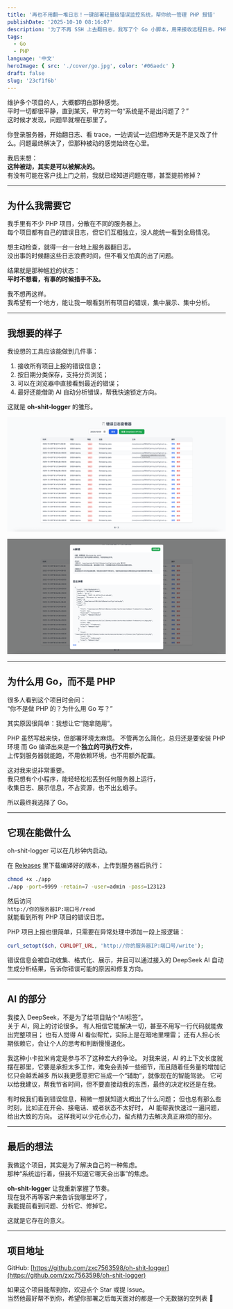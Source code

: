 ```yaml
---
title: '再也不用翻一堆日志！一键部署轻量级错误监控系统，帮你统一管理 PHP 报错'
publishDate: '2025-10-10 08:16:07'
description: '为了不再 SSH 上去翻日志，我写了个 Go 小脚本，用来接收远程日志。PHP 负责记录日志，Go 负责存储和展示，按天存储、可远程管理，终于能第一时间知道项目炸了'
tags:
  - Go
  - PHP
language: '中文'
heroImage: { src: './cover/go.jpg', color: '#06aedc' }
draft: false
slug: '23cf1f6b'
---
```


维护多个项目的人，大概都明白那种感觉。  
平时一切都很平静，直到某天，甲方的一句“系统是不是出问题了？”  
这时候才发现，问题早就埋在那里了。

你登录服务器，开始翻日志、看 trace，一边调试一边回想昨天是不是又改了什么。问题最终解决了，但那种被动的感觉始终在心里。

我后来想：  
**这种被动，其实是可以被解决的。**   
有没有可能在客户找上门之前，我就已经知道问题在哪，甚至提前修掉？

---

## 为什么我需要它

我手里有不少 PHP 项目，分散在不同的服务器上。  
每个项目都有自己的错误日志，但它们互相独立，没人能统一看到全局情况。

想主动检查，就得一台一台地上服务器翻日志。  
没出事的时候翻这些日志浪费时间，但不看又怕真的出了问题。

结果就是那种尴尬的状态：  
**平时不想看，有事的时候措手不及。**

我不想再这样。  
我希望有一个地方，能让我一眼看到所有项目的错误，集中展示、集中分析。

---

## 我想要的样子

我设想的工具应该能做到几件事：

1. 接收所有项目上报的错误信息；
2. 按日期分类保存，支持分页浏览；
3. 可以在浏览器中直接看到最近的错误；
4. 最好还能借助 AI 自动分析错误，帮我快速锁定方向。

这就是 **oh-shit-logger** 的雏形。

![列表页](article/23cf1f6b/0001.png)

![详情页](article/23cf1f6b/0002.png)

---

## 为什么用 Go，而不是 PHP

很多人看到这个项目时会问：  
“你不是做 PHP 的？为什么用 Go 写？”

其实原因很简单：我想让它“随拿随用”。

PHP 虽然写起来快，但部署环境太麻烦。
不管再怎么简化，总归还是要安装 PHP 环境
而 Go 编译出来是一个**独立的可执行文件**，  
上传到服务器就能跑，不用依赖环境，也不用额外配置。

这对我来说非常重要。  
我只想有个小程序，能轻轻松松丢到任何服务器上运行，  
收集日志、展示信息，不占资源，也不出幺蛾子。

所以最终我选择了 Go。

---

## 它现在能做什么

oh-shit-logger 可以在几秒钟内启动。

在 [Releases](https://github.com/zxc7563598/oh-shit-logger/releases) 里下载编译好的版本，上传到服务器后执行：

```bash
chmod +x ./app
./app -port=9999 -retain=7 -user=admin -pass=123123
```

然后访问  
​`http://你的服务器IP:端口号/read`  
就能看到所有 PHP 项目的错误日志。

PHP 项目上报也很简单，只需要在异常处理中添加一段上报逻辑：

```php
curl_setopt($ch, CURLOPT_URL, 'http://你的服务器IP:端口号/write');
```

错误信息会被自动收集、格式化、展示，并且可以通过接入的 DeepSeek AI 自动生成分析结果，告诉你错误可能的原因和修复方向。

---

## AI 的部分

我接入 DeepSeek，不是为了给项目贴个“AI标签”。  
关于 AI，网上的讨论很多。
有人相信它能解决一切，甚至不用写一行代码就能做出完整项目；
也有人觉得 AI 看似帮忙，实际上是在暗地里埋雷；
还有人担心长期依赖它，会让个人的思考和判断慢慢退化。

我这种小卡拉米肯定是参与不了这种宏大的争论。
对我来说，AI 的上下文长度就摆在那里，它要是承担太多工作，难免会丢掉一些细节，而且随着任务量的增加记忆只会越丢越多
所以我更愿意把它当成一个“辅助”，就像现在的智能驾驶。
它可以给我建议，帮我节省时间，但不要直接动我的东西，最终的决定权还是在我。

有时候我们看到错误信息，稍微一想就知道大概出了什么问题；
但也总有那么些时刻，比如正在开会、接电话、或者状态不太好时，
AI 能帮我快速过一遍问题，给出大致的方向。
这样我可以少花点心力，留点精力去解决真正麻烦的部分。

---

## 最后的想法

我做这个项目，其实是为了解决自己的一种焦虑。  
那种“系统运行着，但我不知道它哪天会出事”的焦虑。

**oh-shit-logger** 让我重新掌握了节奏。  
现在我不再等客户来告诉我哪里坏了，  
我能提前看到问题、分析它、修掉它。

这就是它存在的意义。

---

## 项目地址

GitHub: [https://github.com/zxc7563598/oh-shit-logger](https://github.com/zxc7563598/oh-shit-logger)

如果这个项目能帮到你，欢迎点个 Star 或提 Issue。  
当然他最好帮不到你，希望你部署之后每天面对的都是一个无数据的空列表 🙏
